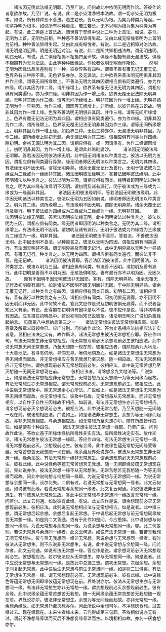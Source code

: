 <!-- { "loadSidebar": true } -->
　　诸法因无明此法缘无明耶。乃至广说。问何故此中依明无明而作论。答彼作论者意欲尔故。乃至广说。有说。此二是杂染清净根本法故。谓一切杂染无明为根本。如说。所有种种恶不善法。若生若长。皆以无明为根。为集为种类为等起。一切清净明为根本。如说所有种种善法。若生若长。无不以明为根为集为种类为等起。有说。此二俱是上首法故。谓世尊于契经中说此二种为上首法。如说。苾刍。无明为上首。无明为前相。种种恶不善法皆得生起。又由此成无惭愧者明为上首明为前相。种种善法皆得生起。又由此成有惭愧者。有说。此二是近相障对治法故。谓无明是明近障。明是无明近对治。有说。此二是所共知相违法故。谓无明违明。明违无明。有说。此二俱缘相摄不相摄四圣谛故。俱缘不相摄有漏无漏法故。俱缘不相摄有为无为法故。由此等种种因缘故。作论者依明无明而作斯论。
　　然明无明为因缘法品类差别有十一种。彼欲界系有四种。谓善不善有覆无记无覆无记。色界系有三种除不善。无色界系亦尔。及无漏法。此中欲界系善法明无明俱非其因并作三缘。谓等无间所缘增上。不善法无明为其四因谓相应俱有同类遍行。亦为作四缘。明非其因为作二缘。谓所缘增上。欲界系有覆无记法无明为其四因。谓相应俱有同类遍行。亦为作四缘。明非其因为作一增上缘。欲界无覆无记法除无明异熟。无明非其因为作三缘。谓等无间所缘增上。明非其因为作一增上缘。无明异熟无明为作一异熟因。为作三缘。谓因等无间增上。非所缘。以彼异熟在五识故。明非其因为作一增上缘。色界系善法明无明俱非其因。并作三缘。谓等无间所缘增上。色界有覆无记法无明为其四因。谓相应俱有同类遍行。亦为作四缘。明非其因为作二缘。谓所缘增上。色界系无覆无记法无明非其因为作三缘。谓等无间所缘增上。明非其因为作一增上缘。如色界三种。无色三种亦尔。无漏法无明非其因。为作二缘。谓所缘增上除初无漏。余无漏法明为其三因。谓相应俱有同类为作四缘。除初明。余初无漏法明为其二因。谓相应俱有。或一因谓俱有。为作二缘谓因增上。初明明非其因。为作一增上缘。是谓此处略毗婆沙。
　　诸法因无明彼法缘无明耶。答若法因无明彼法缘无明。此中因无明诸法以种类言之。彼法以无明为五因。谓相应俱有同类遍行异熟。缘无明者即因无明法以种类言之。无明为其四缘。有法缘无明不因无明。谓除无明异熟。诸余无覆无记行及善行。无明于彼法或为三缘或为二缘或为一缘而非其因。诸法因明彼法缘明耶。答若法因明彼法缘明。此中因明诸法以种类言之。彼法以明为三因。谓相应俱有同类。缘明者即因明法以种类言之。明为其四缘有法缘明不因明。谓初明及诸有漏行。明于彼法或为三缘或为二缘或为一缘而非其因。
　　诸法因无明彼法缘明耶。答若法因无明彼法缘明。此中因无明诸法以种类言之。彼法以无明为五因如前说。缘明者即因无明法以种类言之。明为其二缘。谓所缘增上。有法缘明不因无明。谓除无明异熟。诸余无覆无记行及善行。明于彼法或为四缘或为三缘或为二缘或为一缘。无明非其因。
　　诸法因明彼法缘无明耶。答若法因明彼法缘无明。此中因明诸法以种类言之。彼法以明为三因。谓相应俱有同类。缘无明者即因明法以种类言之。无明为其二缘。谓所缘增上。有法缘无明不因明。谓初明及诸有漏行。无明于彼法或为四缘或为三缘或为二缘或为一缘。明非其因。
　　诸法因无明彼法不善耶。答若法。不善彼法因无明。此中因无明不善法。以种类言之。彼法以无明为四因。谓相应俱有同类遍行。有法因无明非不善。谓无明异熟及有覆无记行。此中无明异熟以无明为一异熟因。有覆无记行。种类言之。以无明为四因。谓相应俱有同类遍行。而彼法非不善。是无记故。
　　诸法因明彼法善耶。答若法因明彼法善。此中因明善法。以种类言之。彼法以明为三因。谓相应俱有同类。有法善不因明。谓初明及善有漏行。此中初明是善而不以明为因。无前及俱明故。善有漏行亦不以明为因。无因义故。
　　颇有不因明不因无明彼法非无因耶。答有。谓除无明异熟。诸余无覆无记行及初明善有漏行。如是诸法不因明不因无明而非无因。于中除无明异熟。诸余无覆无记行。以种类言之有四因。谓相应俱有同类异熟。初明有二因。谓相应俱有。善有漏行以种类言之有三因。谓相应俱有同类。问初明俱无漏得。亦不因明不因无明而非无因。此中何故不说。答此文应作是说及初明彼俱无漏得。而不说者当知此义有余。有说。此得摄在初明俱有因中是以不说。彼不应作是说。得非初明俱有因故。应言摄在初明品中。若说初明当知已说彼聚。诸法明无明义广说如杂蕴缘起纳息。
见蕴第八中想纳息第三之一
　　诸法无常想生彼法无常想相应耶。如是等章及解章义既领会已。应广分别。问何故作此论。答为止愚相应法执相应法非实者意。显相应法决定实有。故作斯论。诸法无常想生彼法无常想相应耶。答应作四句。有法无常想生非无常想相应。谓无常想现前必灭余想现前必生彼相应法。此中说无常想无间无常苦想。乃至灭想随一现在前。彼相应法者。谓除想余九大地法。十大善地法。有寻有伺地。寻伺无寻。唯伺地伺及心。如是诸法无常想生无常想为等无间缘而起故。非无常想相应与苦无我想乃至灭想。随一相应故。有法无常想相应非无常想生。谓余想现前必灭无常想现前必生。彼相应法。此中说无常苦想乃至灭想随一无间无常想现在前。
　　彼相应法者。谓除想余九大地法等。广说如上。如是诸法无常想相应非无常想生。无常苦想乃至灭想随一为等无间缘而起故。有法无常想生亦无常想相应。谓无常想现前必灭。无常想现前必生。彼相应法。此中说后无常想聚中。除无常想余心心所法。广说如上。如是诸法无常想生无常想为等无间缘而起故。亦无常想相应。彼聚中有故。无常想虽从无常想生。而非无常想相应。以自性于自性三因缘故不相应。如前说。有法非无常想生亦非无常想相应。谓余想现前必灭余想现前必生。彼相应法。此中说无常苦想。乃至灭想随一无间随一现在前。彼诸想相应法。广说如上。如是诸法非无常想生。余想为等无间缘而起故。亦非无常想相应。与余想相应故。如无常想乃至灭想亦尔。随其所应皆作四句。如是便有十种四句。
　　诸法无常想生彼法无常想一缘耶。乃至广说。问何故作此论。答欲止愚于所缘体性执所缘性非实有法。显所缘性决定实有。故作斯论。诸法无常想生彼法无常想一缘耶。答应作四句。有法无常想生非无常想一缘。谓无常想现前必灭。余想现前必生。彼有余缘。此中说缘色蕴无常想无间缘受等蕴。无常苦想苦无我想随一现在前。缘余蕴及界处说亦尔。彼法从无常想生非无常想一缘。缘余法故。有法无常想一缘非无常想生。谓余想现前必灭无常想现前必生。彼有此缘。此中说缘色等蕴无常苦想苦无我想。随一无间即缘彼蕴无常想现在前。界处说亦尔。彼法无常想一缘不从无常想生。无常苦想苦无我想随一为等无间缘而起故。问此中说何想与何想同一缘耶。为说无常想与无常想同一缘。为说无常想与余想同一缘。设尔何失。二俱有过。若说无常想与无常想同一缘者。此文云何通。如说彼有此缘。若说无常想与余想同一缘者。此文复云何通。如说彼法非无常想生。有时彼想从无常想生故。答此中说无常想与无常想同一缘故言无常想一缘。问若尔。此文云何通。如说彼有此缘。有说。此文应作是说。谓余想现前必灭无常想现前必生。彼相应法。此则说无常想相应法与无常想相应。如是说者。此中摄三想。谓无常想后起余想。余想后复起无常想。于中说后起无常想与前无常想同缘故言无常想一缘。如是则二文善通。或有于此作如是问。今应思择。此中说何想与何想同一缘耶。为说无常想与余想同一缘。为说余想与无常想同一缘。耶。此二何差别。若说无常想与余想同一缘者。此文云何通。如说有法无常想一缘。若苦无我想无间无常想生。彼与苦无我想同一缘非无常想。若说余想与无常想同一缘者。有时彼法从无常想生。则不应说非无常想生。有说。此中说无常想与余想同一缘。问若尔者。此文云何通。如说有法无常想一缘。答应作是说。谓余想现前必灭无常想现前必生。彼想相应法。若尔彼法应从无常想生。亦与无常想同一缘。如是说者。此中应说无常想与无常想同一缘。是故此中总摄三想。谓初无常想。次起余想。余想无间复起无常想。此中说后生无常想与前生无常想同一缘。如是则二过俱离。有法无常想生无常想一缘。谓无常想现前必灭。无常想现前必生。彼有此缘。此中说缘色等蕴无常想无间即缘彼蕴无常想现在前。界处说亦尔。彼法从无常想生亦与无常想同一缘。有法非无常想生亦非无常想一缘。谓余想现前必灭余想现前必生。彼有余缘。此中说缘余蕴无常苦想苦无我想。随一无间缘余蕴无常苦想苦无我想随一现在前。界处说亦尔。彼法非无常想生。余想为等无间缘而起故。亦非无常想一缘。余想余缘故。如无常想乃至灭想亦尔。问此所说中余想可尔。不净想厌食想。过去缘过去。现在缘现在。未来生者缘未来。云何得成第三句耶。答依相似说亦无有过。谓前不净想缘骨琐而灭后不净想复缘骨琐而生。以境相相似故。亦名一厌食想亦尔。
